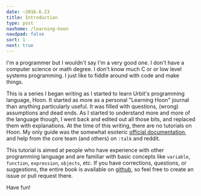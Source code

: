 ```yaml
---
date: ~2016.6.23
title: Introduction
type: post
navhome: /learning-hoon
navdpad: false
sort: 1
next: true
---
```


I'm a programmer but I wouldn't say I'm a very good one. I don't have a computer science or math degree. I don't know much C or or low level systems programming. I just like to fiddle around with code and make things.

This is a series I began writing as I started to learn Urbit's programming language, Hoon. It started as more as a personal "Learning Hoon" journal than anything particularly useful. It was filled with questions, (wrong) assumptions and dead ends. As I started to understand more and more of the language though, I went back and edited out all those bits, and replaced them with explanations. At the time of this writing, there are no tutorials on Hoon. My only guide was the somewhat esoteric [official documentation](http://urbit.org/docs/), and help from the core team (and others) on `:talk` and reddit.

This tutorial is aimed at people who have experience with other programming language and are familiar with basic concepts like `variable`, `function`, `expression`, `objects`, etc. If you have corrections, questions, or suggestions, the entire book is available on [github](https://github.com/knubie/learning-hoon), so feel free to create an issue or pull request there.

Have fun!
